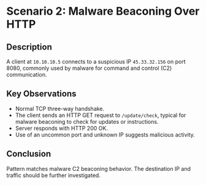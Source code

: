 # Scenario 2: Malware Beaconing Over HTTP

## Description
A client at `10.10.10.5` connects to a suspicious IP `45.33.32.156` on port 8080, commonly used by malware for command and control (C2) communication.

## Key Observations
- Normal TCP three-way handshake.
- The client sends an HTTP GET request to `/update/check`, typical for malware beaconing to check for updates or instructions.
- Server responds with HTTP 200 OK.
- Use of an uncommon port and unknown IP suggests malicious activity.

## Conclusion
Pattern matches malware C2 beaconing behavior. The destination IP and traffic should be further investigated.
